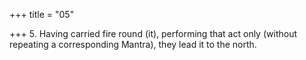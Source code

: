 +++
title = "05"

+++
5. Having carried fire round (it), performing that act only (without repeating a corresponding Mantra), they lead it to the north.
